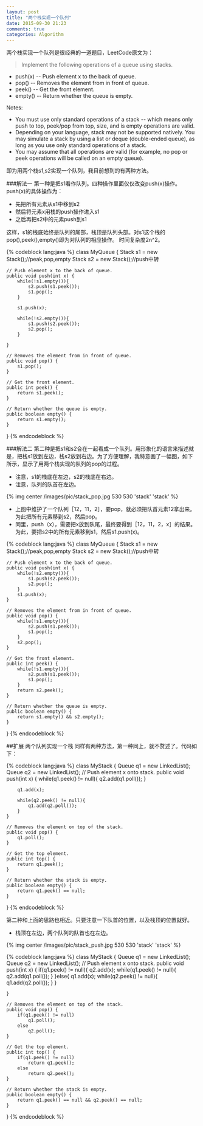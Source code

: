 ```yaml
---
layout: post
title: "两个栈实现一个队列"
date: 2015-09-30 21:23
comments: true
categories: Algorithm
---
```



两个栈实现一个队列是很经典的一道题目，LeetCode原文为：     

>
> Implement the following operations of a queue using stacks.
>
* push(x) -- Push element x to the back of queue.
* pop() -- Removes the element from in front of queue.
* peek() -- Get the front element.
* empty() -- Return whether the queue is empty.

<!--more-->
>
Notes:
>
* You must use only standard operations of a stack -- which means only push to top, peek/pop from top, size, and is empty operations are valid.
* Depending on your language, stack may not be supported natively. You may simulate a stack by using a list or deque (double-ended queue), as long as you use only standard operations of a stack.
* You may assume that all operations are valid (for example, no pop or peek operations will be called on an empty queue).

即为用两个栈s1,s2实现一个队列，我目前想到的有两种方法。

###解法一
第一种是把s1看作队列。四种操作里面仅仅改变push(x)操作。push(x)的具体操作为：

* 先把所有元素从s1中移到s2
* 然后将元素x用栈的push操作进入s1
* 之后再把s2中的元素push到s1

这样，s1的栈底始终是队列的尾部，栈顶是队列头部。对s1这个栈的pop(),peek(),empty()即为对队列的相应操作。
时间复杂度2n^2。

{% codeblock lang:java %}
class MyQueue {
    Stack<Integer> s1 = new Stack<Integer>();//peak,pop,empty
    Stack<Integer> s2 = new Stack<Integer>();//push中转
    
    // Push element x to the back of queue.
    public void push(int x) {
        while(!s1.empty()){
            s2.push(s1.peek());
            s1.pop();
        }
        
        s1.push(x);
        
        while(!s2.empty()){
            s1.push(s2.peek());
            s2.pop();
        }
        
    }

    // Removes the element from in front of queue.
    public void pop() {
        s1.pop();
    }

    // Get the front element.
    public int peek() {
        return s1.peek();
    }

    // Return whether the queue is empty.
    public boolean empty() {
        return s1.empty();
    }
}
{% endcodeblock %}

###解法二
第二种是把s1和s2合在一起看成一个队列。用形象化的语言来描述就是，把栈s1放到左边，栈s2放到右边。为了方便理解，我特意画了一幅图，如下所示，显示了用两个栈实现的队列的pop的过程。

* 注意，s1的栈底在左边，s2的栈底在右边。
* 注意，队列的队首在左边。




{% img center /images/pic/stack_pop.jpg 530 530 'stack' 'stack' %}


* 上图中维护了一个队列［12，11，2］，要pop，就必须把队首元素12拿出来。为此把所有元素移到s2，然后pop。
* 同里，push（x），需要把x放到队尾，最终要得到［12，11，2，x］的结果。为此，要把s2中的所有元素移到s1，然后s1.push(x)。



{% codeblock lang:java %}
class MyQueue {
    Stack<Integer> s1 = new Stack<Integer>();//peak,pop,empty
    Stack<Integer> s2 = new Stack<Integer>();//push中转
    
    // Push element x to the back of queue.
    public void push(int x) {
        while(!s2.empty()){
            s1.push(s2.peek());
            s2.pop();
        }
        s1.push(x);                
    }

    // Removes the element from in front of queue.
    public void pop() {
        while(!s1.empty()){
            s2.push(s1.peek());
            s1.pop();
        }
        s2.pop();
    }

    // Get the front element.
    public int peek() {
        while(!s1.empty()){
            s2.push(s1.peek());
            s1.pop();
        }
        return s2.peek();
    }

    // Return whether the queue is empty.
    public boolean empty() {
        return s1.empty() && s2.empty();
    }
}
{% endcodeblock %}


##扩展  两个队列实现一个栈
同样有两种方法，第一种同上，就不赘述了。代码如下：

{% codeblock lang:java %}
class MyStack {
    Queue<Integer> q1 = new LinkedList<Integer>();
    Queue<Integer> q2 = new LinkedList<Integer>();
    // Push element x onto stack.
    public void push(int x) {
        while(q1.peek() != null){
            q2.add(q1.poll());
        }
        
        q1.add(x);
        
        while(q2.peek() != null){
            q1.add(q2.poll());
        }
    }

    // Removes the element on top of the stack.
    public void pop() {
        q1.poll();
    }

    // Get the top element.
    public int top() {
        return q1.peek();
    }

    // Return whether the stack is empty.
    public boolean empty() {
        return q1.peek() == null;
    }
}
{% endcodeblock %}


第二种和上面的思路也相近。只要注意一下队首的位置，以及栈顶的位置就好。

* 栈顶在左边，两个队列的队首也在左边。

{% img center /images/pic/stack_push.jpg 530 530 'stack' 'stack' %}

{% codeblock lang:java %}
class MyStack {
    Queue<Integer> q1 = new LinkedList<Integer>();
    Queue<Integer> q2 = new LinkedList<Integer>();
    // Push element x onto stack.
    public void push(int x) {
        if(q1.peek() != null){
            q2.add(x);
            while(q1.peek() != null){
                q2.add(q1.poll());
            }
        }else{
            q1.add(x);
            while(q2.peek() != null){
                q1.add(q2.poll());
            }
        }
        
    }

    // Removes the element on top of the stack.
    public void pop() {
        if(q1.peek() != null)
            q1.poll();
        else
            q2.poll();
    }

    // Get the top element.
    public int top() {
        if(q1.peek() != null)
            return q1.peek();
        else
            return q2.peek();
    }

    // Return whether the stack is empty.
    public boolean empty() {
        return q1.peek() == null && q2.peek() == null;
    }
}
{% endcodeblock %}